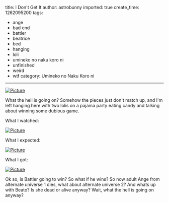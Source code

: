 title: I Don't Get It
author: astrobunny
imported: true
create_time: 1262095200
tags:
- ange
- bad end
- battler
- beatrice
- bed
- hanging
- loli
- umineko no naku koro ni
- unfinished
- weird
- wtf
category: Umineko no Naku Koro ni
---
 [![](wp-uploads/2009/12/wpid-gg_Umineko_no_Naku_Koro_ni_-_26_07FE8BC7_5-500x283.jpg "Picture")](/images/wp-uploads/2009/12/wpid-gg_Umineko_no_Naku_Koro_ni_-_26_07FE8BC7_5.jpg)  
  
What the hell is going on? Somehow the pieces just don't match up, and I'm left hanging here with two lolis on a pajama party eating candy and talking about winning some dubious game.  
<!--more-->  
What I watched:  
  
 [![](wp-uploads/2009/12/wpid-gg_Umineko_no_Naku_Koro_ni_-_26_07FE8BC7_10-500x283.jpg "Picture")](/images/wp-uploads/2009/12/wpid-gg_Umineko_no_Naku_Koro_ni_-_26_07FE8BC7_10.jpg)  
  
What I expected:  
  
 [![](wp-uploads/2009/12/wpid-gg_Umineko_no_Naku_Koro_ni_-_26_07FE8BC7_9-500x283.jpg "Picture")](/images/wp-uploads/2009/12/wpid-gg_Umineko_no_Naku_Koro_ni_-_26_07FE8BC7_9.jpg)  
  
What I got:  
  
 [![](wp-uploads/2009/12/wpid-gg_Umineko_no_Naku_Koro_ni_-_26_07FE8BC7_8-500x283.jpg "Picture")](/images/wp-uploads/2009/12/wpid-gg_Umineko_no_Naku_Koro_ni_-_26_07FE8BC7_8.jpg)  
  
Ok so, is Battler going to win? So what if he wins? So now adult Ange from alternate universe 1 dies, what about alternate universe 2? And whats up with Beato? Is she dead or alive anyway? Wait, what the hell is going on anyway?
